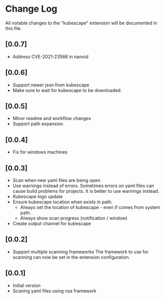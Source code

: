 # Change Log

All notable changes to the "kubescape" extension will be documented in this file.

## [0.0.7]
- Address CVE-2021-23566 in nanoid

## [0.0.6]
- Support newer json from kubescape
- Make sure to wait for kubescape to be downloaded.

## [0.0.5]
- Minor readme and workflow changes
- Support path expansion

## [0.0.4]
- Fix for windows machines

## [0.0.3]
- Scan when new yaml files are being open.
- Use warnings instead of errors.
  Sometimes errors on yaml files can cause build problems for projects. It is better to use warnings instead.
- Kubescape logo update
- Ensure kubescape location when exists in path.
    + Always set the location of kubescape - even if comes from system path.
    + Always show scan progress (notification / window)
- Create output channel for kubescape

## [0.0.2]
- Support multiple scanning frameworks
  The framework to use for scanning can now be set in the extension configuration.

## [0.0.1]

- Initial version
- Scaning yaml files using nsa framework